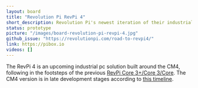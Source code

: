 ```yaml
---
layout: board
title: "Revolution Pi RevPi 4"
short_description: Revolution Pi's newest iteration of their industrial pc.
status: prototype
picture: "/images/board-revolution-pi-revpi-4.jpg"
github_issue: "https://revolutionpi.com/road-to-revpi4/"
link: https://pibox.io
videos: []
---
```

The RevPi 4 is an upcoming industrial pc solution built around the CM4, following in the footsteps of the previous [RevPi Core 3+/Core 3/Core](https://revolutionpi.com/revpi-core/). The CM4 version is in late development stages according to [this timeline](https://revolution.kunbus.com/road-to-revpi4/).
